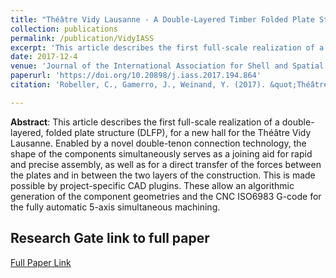 ```yaml
---
title: "Théâtre Vidy Lausanne - A Double-Layered Timber Folded Plate Structure"
collection: publications
permalink: /publication/VidyIASS
excerpt: 'This article describes the first full-scale realization of a double-layered, folded plate structure (DLFP), for a new hall for the Théâtre Vidy Lausanne.'
date: 2017-12-4
venue: 'Journal of the International Association for Shell and Spatial Structures'
paperurl: 'https://doi.org/10.20898/j.iass.2017.194.864'
citation: 'Robeller, C., Gamerro, J., Weinand, Y. (2017). &quot;Théâtre Vidy Lausanne - A Double-Layered Timber Folded Plate Structure. Journal of the International Association for Shell and Spatial Structures.&quot; <i>Journal of the International Association for Shell and Spatial Structures</i>. 58. pp. 295-314.'

---
```

**Abstract**: This article describes the first full-scale realization of a double-layered, folded plate structure (DLFP), for a new hall for the Théâtre Vidy Lausanne. Enabled by a novel double-tenon connection technology, the shape of the components simultaneously serves as a joining aid for rapid and precise assembly, as well as for a direct transfer of the forces between the plates and in between the two layers of the construction. This is made possible by project-specific CAD plugins. These allow an algorithmic generation of the component geometries and the CNC ISO6983 G-code for the fully automatic 5-axis simultaneous machining.

Research Gate link to full paper
---
[Full Paper Link](https://www.researchgate.net/publication/322157772_Theatre_Vidy_Lausanne_-_A_Double-Layered_Timber_Folded_Plate_Structure)

